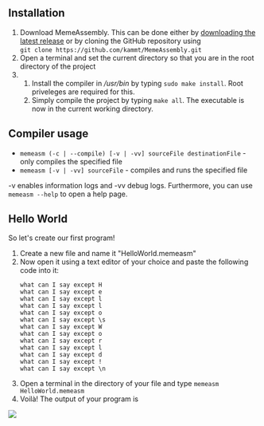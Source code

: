 ## Installation
1. Download MemeAssembly. This can be done either by [downloading the latest release](https://github.com/kammt/MemeAssembly/releases) or by cloning the GitHub repository using \
```git clone https://github.com/kammt/MemeAssembly.git```
2. Open a terminal and set the current directory so that you are in the root directory of the project
3. 
    1. Install the compiler in */usr/bin* by typing ```sudo make install```. Root priveleges are required for this.
    2. Simply compile the project by typing ```make all```. The executable is now in the current working directory.

## Compiler usage
- ```memeasm (-c | --compile) [-v | -vv] sourceFile destinationFile``` - only compiles the specified file
- ```memeasm [-v | -vv] sourceFile``` - compiles and runs the specified file

-v enables information logs and -vv debug logs. Furthermore, you can use ```memeasm --help``` to open a help page.

## Hello World
So let's create our first program! 
1. Create a new file and name it "HelloWorld.memeasm"
2. Now open it using a text editor of your choice and paste the following code into it:
    ```
    what can I say except H
    what can I say except e
    what can I say except l
    what can I say except l
    what can I say except o
    what can I say except \s
    what can I say except W
    what can I say except o
    what can I say except r
    what can I say except l
    what can I say except d
    what can I say except !
    what can I say except \n
    ```
3. Open a terminal in the directory of your file and type ```memeasm HelloWorld.memeasm```
4. Voilà! The output of your program is <br>
<img src="casts/helloWorld.svg" max-width="60em" > 

